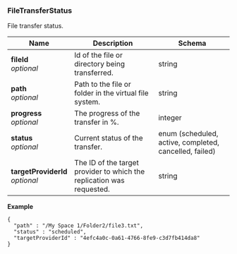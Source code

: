 
<a name="filetransferstatus"></a>
### FileTransferStatus
File transfer status.


|Name|Description|Schema|
|---|---|---|
|**fileId**  <br>*optional*|Id of the file or directory being transferred.|string|
|**path**  <br>*optional*|Path to the file or folder in the virtual file system.|string|
|**progress**  <br>*optional*|The progress of the transfer in %.|integer|
|**status**  <br>*optional*|Current status of the transfer.|enum (scheduled, active, completed, cancelled, failed)|
|**targetProviderId**  <br>*optional*|The ID of the target provider to which the replication was requested.|string|

**Example**
```
{
  "path" : "/My Space 1/Folder2/file3.txt",
  "status" : "scheduled",
  "targetProviderId" : "4efc4a0c-0a61-4766-8fe9-c3d7fb414da8"
}
```



